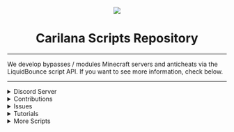 <p align=center>
  <img src="https://i.ibb.co/MRCXjCs/68747470733a2f2f692e6962622e636f2f73334e4b646d642f74657374363936393639363936393936393639363936393632.png"/>
</p>
<h1 align=center>Carilana Scripts Repository</h1>


<hr>
We develop bypasses / modules Minecraft servers and anticheats via the LiquidBounce script API. If you want to see more information, check below.
<hr>

<details>
      <summary>Discord Server</summary>
  <p align=center>
    Link for our Discord: https://discord.io/carilana (redesky/carilanascripts)
  </p>
</details>

<details>
      <summary>Contributions</summary>
  <p align=center>
    If you would like to contribute, feel free to add anything and we will most likely accept it.
  </p>
</details>

<details>
      <summary>Issues</summary>
  <p align=center>
    Have any issues, errors or bugs? Add an issue and we will review it. In the meanwhile, you can join our Discord server (link given above).
  </p>
</details>

<details>
      <summary>Tutorials</summary>
  <p align=center>
    Tutorials can be found inside of the Tutorials folder, If you want a new tutorial please create a new issue on the respository and it will be reviwed as soon as possible
  </p>
</details>

<details>
      <summary>More Scripts</summary>
  <p align=center>
    Good sources for scripts are: https://github.com/CzechHek/Core/Scripts
                                       https://forums.ccbluex.net/category/9/scripts // https://forum.ccbluex.net/viewforum.php?id=16 (Old)
                                       Our Discord channel for sharing scripts, configs and more.
  </p>
</details>

